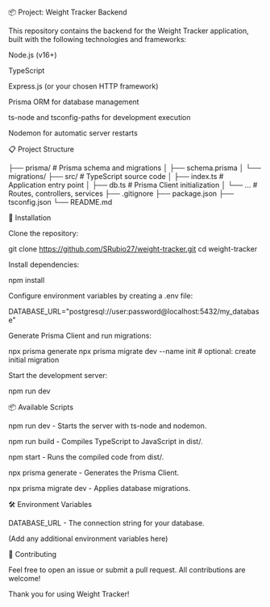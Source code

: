 📦 Project: Weight Tracker Backend

This repository contains the backend for the Weight Tracker application, built with the following technologies and frameworks:

Node.js (v16+)

TypeScript

Express.js (or your chosen HTTP framework)

Prisma ORM for database management

ts-node and tsconfig-paths for development execution

Nodemon for automatic server restarts

📋 Project Structure

├── prisma/               # Prisma schema and migrations
│   ├── schema.prisma
│   └── migrations/
├── src/                  # TypeScript source code
│   ├── index.ts          # Application entry point
│   ├── db.ts             # Prisma Client initialization
│   └── ...               # Routes, controllers, services
├── .gitignore
├── package.json
├── tsconfig.json
└── README.md

🚀 Installation

Clone the repository:

git clone https://github.com/SRubio27/weight-tracker.git
cd weight-tracker

Install dependencies:

npm install

Configure environment variables by creating a .env file:

DATABASE_URL="postgresql://user:password@localhost:5432/my_database"

Generate Prisma Client and run migrations:

npx prisma generate
npx prisma migrate dev --name init   # optional: create initial migration

Start the development server:

npm run dev

📦 Available Scripts

npm run dev       - Starts the server with ts-node and nodemon.

npm run build     - Compiles TypeScript to JavaScript in dist/.

npm start         - Runs the compiled code from dist/.

npx prisma generate - Generates the Prisma Client.

npx prisma migrate dev - Applies database migrations.

🛠️ Environment Variables

DATABASE_URL - The connection string for your database.

(Add any additional environment variables here)

🤝 Contributing

Feel free to open an issue or submit a pull request. All contributions are welcome!

Thank you for using Weight Tracker!